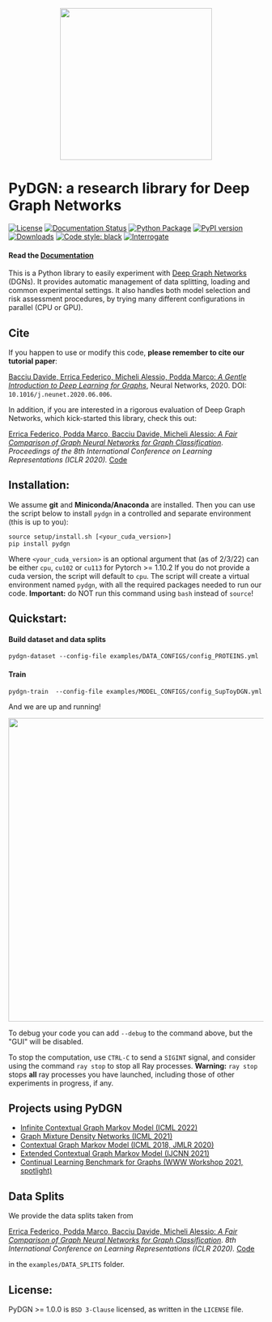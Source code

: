 <p align="center">
  <img src="https://github.com/diningphil/PyDGN/blob/master/docs/_static/pydgn-logo.png"  width="300"/>
</p>

# PyDGN: a research library for Deep Graph Networks 
[![License](https://img.shields.io/badge/License-BSD_3--Clause-gray.svg)](https://opensource.org/licenses/BSD-3-Clause)
[![Documentation Status](https://readthedocs.org/projects/pydgn/badge/?version=latest)](https://pydgn.readthedocs.io/en/latest/?badge=latest)
[![Python Package](https://github.com/diningphil/PyDGN/actions/workflows/python-publish.yml/badge.svg)](https://github.com/diningphil/PyDGN/actions/workflows/python-publish.yml)
[![PyPI version](https://badge.fury.io/py/pydgn.svg)](https://badge.fury.io/py/pydgn)
[![Downloads](https://static.pepy.tech/personalized-badge/pydgn?period=total&units=international_system&left_color=grey&right_color=blue&left_text=Downloads)](https://pepy.tech/project/pydgn)
[![Code style: black](https://img.shields.io/badge/code%20style-black-000000.svg)](https://github.com/psf/black)
[![Interrogate](https://github.com/diningphil/PyDGN/blob/master/badges/interrogate_badge.svg)](https://interrogate.readthedocs.io/en/latest/)

#### Read the [Documentation](https://pydgn.readthedocs.io/en/latest/index.html)

This is a Python library to easily experiment
with [Deep Graph Networks](https://www.sciencedirect.com/science/article/pii/S0893608020302197) (DGNs). It provides
automatic management of data splitting, loading and common experimental settings. It also handles both model
selection and risk assessment procedures, by trying many different configurations in parallel (CPU or GPU).

## Cite
If you happen to use or modify this code, **please remember to cite our tutorial paper**:

[Bacciu Davide, Errica Federico, Micheli Alessio, Podda Marco: *A Gentle Introduction to Deep Learning for
Graphs*](https://www.sciencedirect.com/science/article/pii/S0893608020302197), Neural Networks, 2020.
DOI: `10.1016/j.neunet.2020.06.006`.

In addition, if you are interested in a rigorous evaluation of Deep Graph Networks, which kick-started this library, check this out:

[Errica Federico, Podda Marco, Bacciu Davide, Micheli Alessio: *A Fair Comparison of Graph Neural Networks for Graph
Classification*](https://openreview.net/pdf?id=HygDF6NFPB). *Proceedings of the 8th International Conference on Learning
Representations (ICLR 2020).* [Code](https://github.com/diningphil/gnn-comparison)


## Installation:

We assume **git** and **Miniconda/Anaconda** are installed. Then you can use the script below to install `pydgn` in a controlled and separate environment (this is up to you):

    source setup/install.sh [<your_cuda_version>]
    pip install pydgn

Where `<your_cuda_version>` is an optional argument that (as of 2/3/22) can be either `cpu`, `cu102` or `cu113` for Pytorch >= 1.10.2
If you do not provide a cuda version, the script will default to `cpu`. The script will create a virtual environment
named `pydgn`, with all the required packages needed to run our code. **Important:** do NOT run this command
using `bash` instead of `source`!

## Quickstart:

#### Build dataset and data splits

    pydgn-dataset --config-file examples/DATA_CONFIGS/config_PROTEINS.yml

#### Train

    pydgn-train  --config-file examples/MODEL_CONFIGS/config_SupToyDGN.yml 

And we are up and running!

<p align="center">
  <img src="https://github.com/diningphil/PyDGN/blob/master/docs/_static/exp_gui.png"  width="600"/>
</p>

To debug your code you can add `--debug` to the command above, but the "GUI" will be disabled.

To stop the computation, use ``CTRL-C`` to send a ``SIGINT`` signal, and consider using the command ``ray stop`` to stop
all Ray processes. **Warning:** ``ray stop`` stops **all** ray processes you have launched, including those of other
experiments in progress, if any.

## Projects using PyDGN

- [Infinite Contextual Graph Markov Model (ICML 2022)](https://github.com/diningphil/iCGMM)
- [Graph Mixture Density Networks (ICML 2021)](https://github.com/diningphil/graph-mixture-density-networks)
- [Contextual Graph Markov Model (ICML 2018, JMLR 2020)](https://github.com/diningphil/CGMM)
- [Extended Contextual Graph Markov Model (IJCNN 2021)](https://github.com/diningphil/E-CGMM)
- [Continual Learning Benchmark for Graphs (WWW Workshop 2021, spotlight)](https://github.com/diningphil/continual_learning_for_graphs)


## Data Splits

We provide the data splits taken from

[Errica Federico, Podda Marco, Bacciu Davide, Micheli Alessio: *A Fair Comparison of Graph Neural Networks for Graph
Classification*](https://openreview.net/pdf?id=HygDF6NFPB). *8th International Conference on Learning
Representations (ICLR 2020).* [Code](https://github.com/diningphil/gnn-comparison)

in the `examples/DATA_SPLITS` folder.

## License:

PyDGN >= 1.0.0 is `BSD 3-Clause` licensed, as written in the `LICENSE` file.
